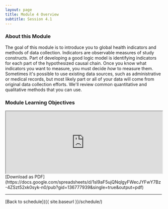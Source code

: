 ```yaml
---
layout: page
title: Module 4 Overview 
subtitle: Session 4.1
---
```


### About this Module

The goal of this module is to introduce you to global health indicators and methods of data collection. Indicators are observable measures of study constructs. Part of developing a good logic model is identifying indicators for each part of the hypothesized causal chain. Once you know what indicators you want to measure, you must decide *how* to measure them. Sometimes it's possible to use existing data sources, such as administrative or medical records, but most likely part or all of your data will come from original data collection efforts. We'll review common quantitative and qualitative methods that you can use.

### Module Learning Objectives
<iframe width="100%" height="200" src="https://docs.google.com/spreadsheets/d/1sI9aF5ujQNqlgyFWecJYFwY7Bz-4ZSzt52xk0syk-n0/pubhtml?gid=136777939&amp;single=true&amp;widget=true&amp;headers=false"></iframe>
[Download as PDF](https://docs.google.com/spreadsheets/d/1sI9aF5ujQNqlgyFWecJYFwY7Bz-4ZSzt52xk0syk-n0/pub?gid=136777939&single=true&output=pdf)

* * *

[Back to schedule]({{ site.baseurl }}/schedule/)